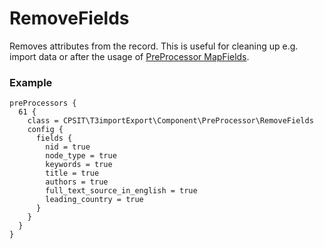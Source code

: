 RemoveFields
============
Removes attributes from the record. This is useful for cleaning up e.g. import data or after the usage of [PreProcessor MapFields](MAP_FIELDS.md).

### Example

```
preProcessors {
  61 {
    class = CPSIT\T3importExport\Component\PreProcessor\RemoveFields
    config {
      fields {
        nid = true
        node_type = true
        keywords = true
        title = true
        authors = true
        full_text_source_in_english = true
        leading_country = true
      }
    }
  }
}

```
